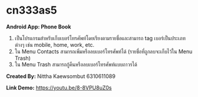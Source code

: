 # cn333as5

**Android App: Phone Book**
1. เป็นโปรแกรมสำหรับเก็บเบอร์โทรศัพท์โดยเรียงตามรายชื่อและสามารถ tag เบอร์เป็นประเภทต่างๆ เช่น mobile, home, work, etc. 
2. ใน Menu Contacts สามารถเพิ่มหรือลบเบอร์โทรศัพท์ได้ (รายชื่อที่ถูกลบจะเก็บไว้ใน Menu Trash)
3. ใน Menu Trash สามารถกู้คืนหรือลบเบอร์โทรศัพท์แบบถาวรได้

**Created By:**
Nittha Kaewsombut 6310611089

**Link Demo:**
https://youtu.be/8-8VPU8uZ0s
